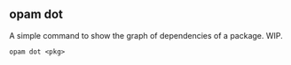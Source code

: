 opam dot
---------
 A simple command to show the graph of dependencies of a package. WIP.

```
opam dot <pkg>
```
